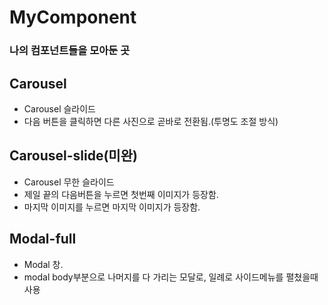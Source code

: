 # MyComponent

### 나의 컴포넌트들을  모아둔 곳

## Carousel
- Carousel 슬라이드
- 다음 버튼을 클릭하면 다른 사진으로 곧바로 전환됨.(투명도 조절 방식)

## Carousel-slide(미완)
- Carousel 무한 슬라이드
- 제일 끝의 다음버튼을 누르면 첫번째 이미지가 등장함.
- 마지막 이미지를 누르면 마지막 이미지가 등장함.

## Modal-full
- Modal 창.
- modal body부분으로 나머지를 다 가리는 모달로, 일례로 사이드메뉴를 펼쳤을때 사용
